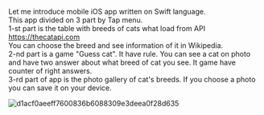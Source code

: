 Let me introduce mobile iOS app written on Swift language.</br>
This app divided on 3 part by Tap menu.</br>
1-st part is the table with breeds of cats what load from API https://thecatapi.com</br>
You can choose the breed and see information of it in Wikipedia.</br>
2-nd part is a game "Guess cat". It have rule. You can see a cat on photo and have two answer about what breed of cat you see. It game have counter of right answers.</br>
3-rd part of app is the photo gallery of cat's breeds. If you choose a photo you can save it on your device.</br>

![d1acf0aeeff7600836b6088309e3deea0f28d635](https://user-images.githubusercontent.com/15982074/111184459-acd4c000-85b9-11eb-8789-f6aa003669dc.gif)

